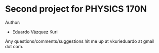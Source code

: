 # Second project for PHYSICS 170N

Author:

* Eduardo Vázquez Kuri

Any questions/comments/suggestions hit me up at vkurieduardo at gmail dot com.